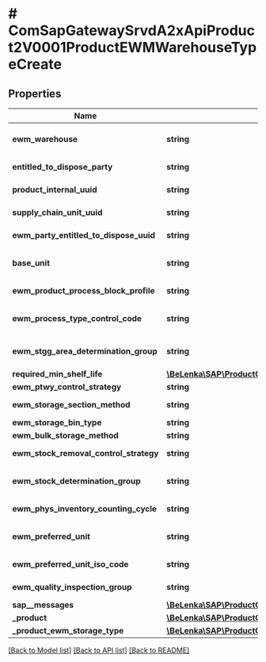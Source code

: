 # # ComSapGatewaySrvdA2xApiProduct2V0001ProductEWMWarehouseTypeCreate

## Properties

Name | Type | Description | Notes
------------ | ------------- | ------------- | -------------
**ewm_warehouse** | **string** | Warehouse Number/Warehouse Complex |
**entitled_to_dispose_party** | **string** | Business Partner Number |
**product_internal_uuid** | **string** | Internal Number (UID) for Product | [optional]
**supply_chain_unit_uuid** | **string** | Supply Chain Unit GUID | [optional]
**ewm_party_entitled_to_dispose_uuid** | **string** | Party Entitled to Dispose (GUID) | [optional]
**base_unit** | **string** | Base Unit of Measure - No Conversion Routine | [optional]
**ewm_product_process_block_profile** | **string** | Process Block Profile | [optional]
**ewm_process_type_control_code** | **string** | Control Indicator for Process Type Determination | [optional]
**ewm_stgg_area_determination_group** | **string** | Staging Area and Door Determination Group | [optional]
**required_min_shelf_life** | [**\BeLenka\SAP\ProductODV4\Model\MinShelfLife**](MinShelfLife.md) |  | [optional]
**ewm_ptwy_control_strategy** | **string** |  | [optional]
**ewm_storage_section_method** | **string** | Storage Section Indicator | [optional]
**ewm_storage_bin_type** | **string** |  | [optional]
**ewm_bulk_storage_method** | **string** |  | [optional]
**ewm_stock_removal_control_strategy** | **string** | Stock Removal Control | [optional]
**ewm_stock_determination_group** | **string** | Stock Determination Group | [optional]
**ewm_phys_inventory_counting_cycle** | **string** | Cycle Counting Indicator | [optional]
**ewm_preferred_unit** | **string** | Base Unit of Measure - No Conversion Routine | [optional]
**ewm_preferred_unit_iso_code** | **string** | ISO Code for Unit of Measurement | [optional]
**ewm_quality_inspection_group** | **string** | Quality Inspection Group | [optional]
**sap__messages** | [**\BeLenka\SAP\ProductODV4\Model\ComSapGatewaySrvdA2xApiProduct2V0001SAPMessageCreate[]**](ComSapGatewaySrvdA2xApiProduct2V0001SAPMessageCreate.md) |  | [optional]
**_product** | [**\BeLenka\SAP\ProductODV4\Model\ComSapGatewaySrvdA2xApiProduct2V0001ProductTypeCreate**](ComSapGatewaySrvdA2xApiProduct2V0001ProductTypeCreate.md) |  | [optional]
**_product_ewm_storage_type** | [**\BeLenka\SAP\ProductODV4\Model\ComSapGatewaySrvdA2xApiProduct2V0001ProductEWMStorageTypeTypeCreate[]**](ComSapGatewaySrvdA2xApiProduct2V0001ProductEWMStorageTypeTypeCreate.md) |  | [optional]

[[Back to Model list]](../../README.md#models) [[Back to API list]](../../README.md#endpoints) [[Back to README]](../../README.md)
